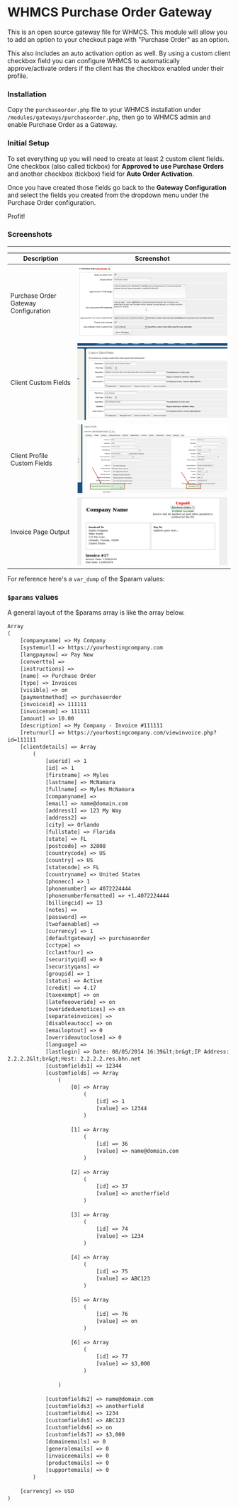 WHMCS Purchase Order Gateway
===================

This is an open source gateway file for WHMCS.  This module will allow you to add an option to your checkout page with "Purchase Order" as an option.  

This also includes an auto activation option as well.  By using a custom client checkbox field you can configure WHMCS to automatically approve/activate orders if the client has the checkbox enabled under their profile.

### Installation

Copy the `purchaseorder.php` file to your WHMCS installation under `/modules/gateways/purchaseorder.php`, then go to WHMCS admin and enable Purchase Order as a Gateway.

### Initial Setup

To set everything up you will need to create at least 2 custom client fields.  One checkbox (also called tickbox) for **Approved to use Purchase Orders** and another checkbox (tickbox) field for **Auto Order Activation**.

Once you have created those fields go back to the **Gateway Configuration** and select the fields you created from the dropdown menu under the Purchase Order configuration.

Profit!


### Screenshots
---


Description | Screenshot
--- | ---
Purchase Order Gateway Configuration | ![](screenshots/gatewayconfig.png)
Client Custom Fields | ![](screenshots/customclientfields.png)
Client Profile Custom Fields | ![](screenshots/clientprofile.png)
Invoice Page Output | ![](screenshots/invoicepage.png)

For reference here's a `var_dump` of the $param values:

### `$params` values

A general layout of the $params array is like the array below.


```
Array
(
    [companyname] => My Company
    [systemurl] => https://yourhostingcompany.com
    [langpaynow] => Pay Now
    [convertto] => 
    [instructions] => 
    [name] => Purchase Order
    [type] => Invoices
    [visible] => on
    [paymentmethod] => purchaseorder
    [invoiceid] => 111111
    [invoicenum] => 111111
    [amount] => 10.00
    [description] => My Company - Invoice #111111
    [returnurl] => https://yourhostingcompany.com/viewinvoice.php?id=111111
    [clientdetails] => Array
        (
            [userid] => 1
            [id] => 1
            [firstname] => Myles
            [lastname] => McNamara
            [fullname] => Myles McNamara
            [companyname] => 
            [email] => name@domain.com
            [address1] => 123 My Way
            [address2] => 
            [city] => Orlando
            [fullstate] => Florida
            [state] => FL
            [postcode] => 32808
            [countrycode] => US
            [country] => US
            [statecode] => FL
            [countryname] => United States
            [phonecc] => 1
            [phonenumber] => 4072224444
            [phonenumberformatted] => +1.4072224444
            [billingcid] => 13
            [notes] => 
            [password] => 
            [twofaenabled] => 
            [currency] => 1
            [defaultgateway] => purchaseorder
            [cctype] => 
            [cclastfour] => 
            [securityqid] => 0
            [securityqans] => 
            [groupid] => 1
            [status] => Active
            [credit] => 4.17
            [taxexempt] => on
            [latefeeoveride] => on
            [overideduenotices] => on
            [separateinvoices] => 
            [disableautocc] => on
            [emailoptout] => 0
            [overrideautoclose] => 0
            [language] => 
            [lastlogin] => Date: 08/05/2014 16:39&lt;br&gt;IP Address: 2.2.2.2&lt;br&gt;Host: 2.2.2.2.res.bhn.net
            [customfields1] => 12344
            [customfields] => Array
                (
                    [0] => Array
                        (
                            [id] => 1
                            [value] => 12344
                        )

                    [1] => Array
                        (
                            [id] => 36
                            [value] => name@domain.com
                        )

                    [2] => Array
                        (
                            [id] => 37
                            [value] => anotherfield
                        )

                    [3] => Array
                        (
                            [id] => 74
                            [value] => 1234
                        )

                    [4] => Array
                        (
                            [id] => 75
                            [value] => ABC123
                        )

                    [5] => Array
                        (
                            [id] => 76
                            [value] => on
                        )

                    [6] => Array
                        (
                            [id] => 77
                            [value] => $3,000
                        )

                )

            [customfields2] => name@domain.com
            [customfields3] => anotherfield
            [customfields4] => 1234
            [customfields5] => ABC123
            [customfields6] => on
            [customfields7] => $3,000
            [domainemails] => 0
            [generalemails] => 0
            [invoiceemails] => 0
            [productemails] => 0
            [supportemails] => 0
        )

    [currency] => USD
)


```
